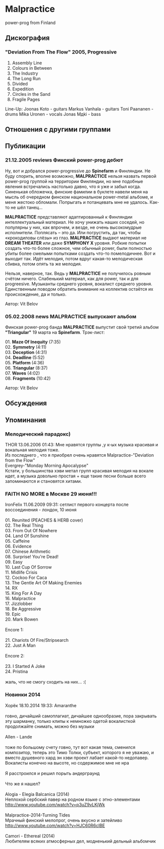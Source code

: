 # Malpractice

power-prog from Finland

## Дискография

### "Deviation From The Flow" 2005, Progressive

01. Assembly Line 
02. Colours in Between 
03. The Industry 
04. The Long Run 
05. Divided 
06. Expedition 
07. Circles in the Sand 
08. Fragile Pages 

Line-Up: 
Joonas Koto - guitars 
Markus Vanhala - guitars 
Toni Paananen - drums 
Mika Uronen - vocals 
Jonas Mдki - bass


## Отношения с другими группами


## Публикации

### 21.12.2005 reviews Финский power-prog дебют

<P>Ну, вот и добрался power-progressive до <STRONG>Spinefarm</STRONG> и Финляндии. Не буду спорить, вполне возможно, <STRONG>MALPRACTICE </STRONG>нельзя назвать первой power-prog группой на территории Финляндии, но мне подобные явления встречались настолько давно, что я уже и забыл когда. Синенькая обложечка, финские фамилии в буклете навели меня на мысль об очередном финском национальном power-metal альбоме, и меня жестоко обломали. Попрыгать и потанцевать мне не удалось. Как-то не шёл танец…</P>
<P><STRONG>MALPRACTICE</STRONG> представляют адаптированный к Финляндии интеллектуальный материал. Не хочу унижать наших соседей, но популярны у них, как впрочем, и везде, не очень высокомудрые исполнители. Поплясать – это да. Или погрустить, да так, чтобы «крокодиловы слёзы» из глаз.<STRONG> MALPRACTICE</STRONG> выдают материал не<STRONG> DREAM THEATER</STRONG> или даже <STRONG>SYMPHONY X</STRONG> уровня. Робкие попытки создать что-то более сложное, чем обычный power, были полностью убиты более смелыми попытками создать что-то помелодичнее. Вот и выходит так. Идёт мелодия, потом вдруг какая-то мелодическая сбивка, потом опять та же мелодия.</P>
<P>Нельзя, наверное, так. Ведь у <STRONG>MALPRACTICE</STRONG> не получилось ровным счётом ничего. Слабенький материал, как для power, так и для progreesive. Музыканты среднего уровня, вокалист среднего уровня. Единственным поводом обратить внимание на коллектив остаётся их происхождение, да и только.</P>
Автор: Vit Belov

### 05.02.2008 news MALPRACTICE выпускают альбом

<P>Финская power-prog банда <STRONG>MALPRACTICE</STRONG> выпустит свой третий альбом <STRONG>"Triangular"</STRONG>&nbsp;19 марта на <STRONG>Spinefarm</STRONG>. Трэк-лист:</P>
<P>01. <B>Maze Of Inequity</B> (7:35)<BR>02. <B>Symmetry</B> (4:11)<BR>03. <B>Deception</B> (4:31)<BR>04. <B>Deadline</B> (5:52)<BR>05. <B>Platform</B> (4:36)<BR>06. <B>Triangular</B> (8:37)<BR>07. <B>Waves</B> (4:02)<BR>08. <B>Fragments</B> (10:42)</P>
Автор: Vit Belov


## Обсуждения


## Упоминания

### Мелодический парадокс)

THOR 13.06.2006 01:43:
Мне нравятся группы ,у к-ых музыка красивая и вокальная мелодия тоже.<BR>Из последнего , что я приобрел очень нравятся Malpractice-"Deviation from the Flow"<BR>Evergrey-"Monday Morning Apocalypse"<BR>Кстати, у большинства хэви метал групп красивая мелодия на вокале идет, а музыка довольно простая + еще такие песни больше всего запоминаются и становятся хитами.

### FAITH NO MORE в Москве 29 июня!!!

IronFelix 11.06.2009 09:31:
сетлист первого концерта после воссоединения - лондон, 10 июня<BR><BR>01. Reunited (PEACHES & HERB cover)<BR>02. The Real Thing<BR>03. From Out Of Nowhere<BR>04. Land Of Sunshine<BR>05. Caffeine<BR>06. Evidence<BR>07. Chinese Arithmetic<BR>08. Surprise! You're Dead!<BR>09. Easy<BR>10. Last Cup Of Sorrow<BR>11. Midlife Crisis<BR>12. Cockoo For Caca<BR>13. The Gentle Art Of Making Enemies<BR>14. RX<BR>15. King For A Day<BR>16. Malpractice<BR>17. Jizzlobber<BR>18. Be Aggressive<BR>19. Epic<BR>20. Mark Bowen<BR><BR>Encore 1:<BR><BR>21. Chariots Of Fire/Stripsearch<BR>22. Just A Man<BR><BR>Encore 2:<BR><BR>23. I Started A Joke<BR>24. Pristina<BR><BR>жаль, что не смогу сходить на них... :(

### Новинки 2014

Хорёк 18.10.2014 19:33:
Amaranthe<BR><BR>говно, дичайший самоплагиат, дичайшее однообразие, пора закрывать эту шарманку, только клипы к немножко одетой вокалисткой продолжайте снимать, можно без музыки<BR><BR>Allen - Lande<BR><BR>тоже по большому счету говно, тут вот какая тема, сменился композитор, теперь это Тимо Толки, субъект, которого я не уважаю, и вместо душевного хард эн хэви проект лабает какой-то недопавер. Вокалисты конечно на высоте, но содержимое мне не нра<BR><BR>Я расстроился и решил порыть андерграунд<BR><BR>Что же я нашел?<BR><BR>Alogia - Elegia Balcanica (2014)<BR>Неплохой сербский павер на родном языке с этно-элементами<BR><A HREF="http://www.youtube.com/watch?v=p3uZ9vLKjWk" TARGET="_blank">http://www.youtube.com/watch?v=p3uZ9vLKjWk</A><BR><BR>Malpractice-2014-Turning Tides<BR>Мрачный финский мелопрог, очень вкусно и затейливо<BR><A HREF="http://www.youtube.com/watch?v=HJC60R6cIBE" TARGET="_blank">http://www.youtube.com/watch?v=HJC60R6cIBE</A><BR><BR>Camori - Ethereal (2014)<BR>Любителям всяких атмосферных дел, модненький дельный альбомчик<BR>

